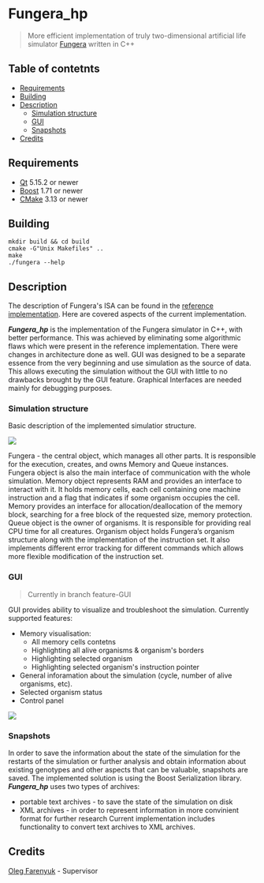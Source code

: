 # Fungera_hp
> More efficient implementation of truly two-dimensional artificial life simulator [Fungera](https://github.com/mxpoliakov/fungera) written in C++

## Table of contetnts
  - [Requirements](#requirements)
  - [Building](#building)
  - [Description](#description)
    - [Simulation structure](simulation-structure)
    - [GUI](gui)
    - [Snapshots](snapshots)
  - [Credits](credits)

## Requirements
- [Qt](https://www.qt.io/) 5.15.2 or newer
- [Boost](https://www.boost.org/) 1.71 or newer
- [CMake](https://cmake.org/) 3.13 or newer

## Building
```
mkdir build && cd build
cmake -G"Unix Makefiles" ..
make
./fungera --help
```

## Description
The description of Fungera's ISA can be found in the [reference implementation](https://github.com/mxpoliakov/fungera).
Here are covered aspects of the current implementation.

__*Fungera_hp*__ is the implementation of the Fungera simulator in C++, with better performance.
This was achieved by eliminating some algorithmic flaws which were present in the reference implementation.
There were changes in architecture done as well. GUI was designed to be a separate essence from the very beginning and use simulation as the source of data.
This allows executing the simulation without the GUI with little to no drawbacks brought by the GUI feature. Graphical Interfaces are needed mainly for debugging purposes.

### Simulation structure
Basic description of the implemented simulatior structure.

<img src="https://user-images.githubusercontent.com/36009082/120267578-e8278680-c2ac-11eb-9135-275fec56559b.png">

Fungera - the central object, which manages all other parts.
It is responsible for the execution, creates, and owns Memory and Queue instances.
Fungera object is also the main interface of communication with the whole simulation. 
Memory object represents RAM and provides an interface to interact with it.
It holds memory cells, each cell containing one machine instruction and a flag that indicates if some organism occupies the cell.
Memory provides an interface for allocation/deallocation of the memory block, searching for a free block of the requested size, memory protection.
Queue object is the owner of organisms. It is responsible for providing real CPU time for all creatures.
Organism object holds Fungera’s organism structure along with the implementation of the instruction set.
It also implements different error tracking for different commands which allows more flexible modification of the instruction set.


### GUI
> Currently in branch feature-GUI

GUI provides ability to visualize and troubleshoot the simulation.
Currently supported features:
- Memory visualisation:
  - All memory cells contetns
  - Highlighting all alive organisms & organism's borders
  - Highlighting selected organism
  - Highlighting selected organism's instruction pointer
- General inforamation about the simulation (cycle, number of alive organisms, etc).
- Selected organism status
- Control panel

<img src="https://user-images.githubusercontent.com/36009082/120267574-e65dc300-c2ac-11eb-8985-a0e4cb4ff093.gif">

### Snapshots
In order to save the information about the state of the simulation for the restarts of the simulation or further analysis and obtain information about existing genotypes and other aspects that can be valuable, snapshots are saved.
The implemented solution is using the Boost Serialization library.
__*Fungera_hp*__ uses two types of archives:
- portable text archives - to save the state of the simulation on disk
- XML archives - in order to represent information in more convinient format for further research
Current implementation includes functionality to convert text archives to XML archives.

## Credits
[Oleg Farenyuk](https://apps.ucu.edu.ua/en/personal/oleg-farenyuk/) - Supervisor

